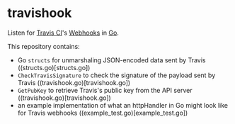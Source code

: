# travishook
Listen for [Travis CI](https://travis-ci.org/)'s [Webhooks](https://docs.travis-ci.com/user/notifications/#Webhook-notifications) in [Go](https://golang.org).

This repository contains:

* Go `structs` for unmarshaling JSON-encoded data sent by Travis ((structs.go)[structs.go])
* `CheckTravisSignature` to check the signature of the payload sent by Travis 
((travishook.go)[travishook.go])
* `GetPubKey` to retrieve Travis's public key from the API server 
((travishook.go)[travishook.go])
* an example implementation of what an httpHandler in Go might look like for Travis webhooks 
((example_test.go)[example_test.go])
